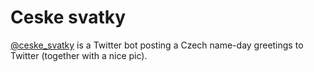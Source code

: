 # Ceske svatky

[@ceske_svatky](https://twitter.com/ceske_svatky) is a Twitter bot posting a Czech name-day greetings to Twitter (together with a nice pic).
